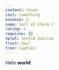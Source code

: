 ```yaml
---
content: charm
cost: something
essence: 2
name: Sail e2 Charm 2
rating: 2
requires: []
splat: Second Sunrise
trait: Sail
tree: Captain
---
```


Hello **world**!
